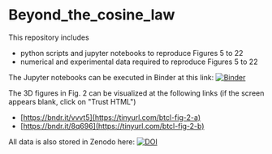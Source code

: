 # Beyond_the_cosine_law
This repository includes 
- python scripts and jupyter notebooks to reproduce Figures 5 to 22 
- numerical and experimental data required to reproduce Figures 5 to 22 

The Jupyter notebooks can be executed in Binder at this link: [![Binder](https://mybinder.org/badge_logo.svg)](https://mybinder.org/v2/gh/sTamaroTum/Beyond_the_cosine_law/v2.0)

The 3D figures in Fig. 2 can be visualized at the following links (if the screen appears blank, click on "Trust HTML")
- [https://bndr.it/vvvt5](https://tinyurl.com/btcl-fig-2-a)
- [https://bndr.it/8q696](https://tinyurl.com/btcl-fig-2-b)

All data is also stored in Zenodo here: [![DOI](https://zenodo.org/badge/DOI/10.5281/zenodo.10974493.svg)](https://doi.org/10.5281/zenodo.10974493)

